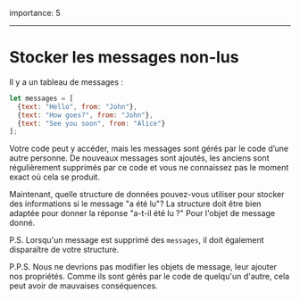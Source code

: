 importance: 5

---

# Stocker les messages non-lus

Il y a un tableau de messages :

```js
let messages = [
  {text: "Hello", from: "John"},
  {text: "How goes?", from: "John"},
  {text: "See you soon", from: "Alice"}
];
```

Votre code peut y accéder, mais les messages sont gérés par le code d’une autre personne. De nouveaux messages sont ajoutés, les anciens sont régulièrement supprimés par ce code et vous ne connaissez pas le moment exact où cela se produit.

Maintenant, quelle structure de données pouvez-vous utiliser pour stocker des informations si le message "a été lu"? La structure doit être bien adaptée pour donner la réponse "a-t-il été lu ?" Pour l'objet de message donné.

P.S. Lorsqu'un message est supprimé des `messages`, il doit également disparaître de votre structure.

P.P.S. Nous ne devrions pas modifier les objets de message, leur ajouter nos propriétés. Comme ils sont gérés par le code de quelqu'un d'autre, cela peut avoir de mauvaises conséquences.
